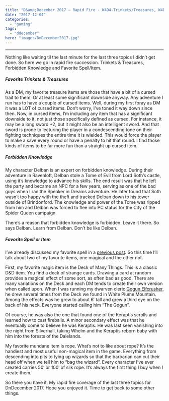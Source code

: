 ```yaml
---
title: "D&amp;December 2017 – Rapid Fire - W4D4-Trinkets/Treasures, W4D6-Forbidden Knowledge, W4D7-Spell/Item"
date: "2017-12-04"
categories: 
  - "gaming"
tags: 
  - "ddecember"
hero: "images/DnDecember2017.jpg"
---
```


* * *

Nothing like waiting til the last minute for the last three topics I didn’t get done. So here we go in rapid fire succession. Trinkets & Treasures, Forbidden Knowledge and Favorite Spell/Item.

##### Favorite Trinkets & Treasures

As a DM, my favorite treasure items are those that have a bit of a cursed trait to them. Or at least some significant downside anyway. Any adventure I run has to have a couple of cursed items. Well, during my first foray as DM it was a LOT of cursed items. Don’t worry, I’ve toned it way down since then. Now, in cursed items, I’m including any item that has a significant downside to it, not just those specifically defined as cursed. For instance, it may be a long sword +2, but it might also be an intelligent sword. And that sword is prone to lecturing the player in a condescending tone on their fighting techniques the entire time it is wielded. This would force the player to make a save every round or have a penalty to hit that round. I find those kinds of items to be far more fun than a straight up cursed item.

##### Forbidden Knowledge

My character Delban is an expert on forbidden knowledge. During their adventure in Ravenloft, Delban stole a Tome of Evil from Lord Soth’s castle, using it’s knowledge to advance his skills. The end result was that he left the party and became an NPC for a few years, serving as one of the bad guys when I ran the Speaker in Dreams adventure. He later found that Soth wasn’t too happy with the theft and tracked Delban down to his tower outside of Brindonford. The knowledge and power of the Tome was ripped from him and Delban was forced to flee into PC status for the City of the Spider Queen campaign.

There’s a reason that forbidden knowledge is forbidden. Leave it there. So says Delban. Learn from Delban. Don’t be like Delban.

##### Favorite Spell or Item

I’ve already discussed my favorite spell in a [previous post](https://gaming.barretblake.com/2017/11/07/the-d-d-30-day-challenge-day-24/). So this time I’ll talk about two of my favorite items, one magical and the other not.

First, my favorite magic item is the Deck of Many Things. This is a classic D&D item. You find a deck of strange cards. Drawing a card at random provides a magical effect of some sort, as often bad as good. There are many variations on the Deck and each DM tends to create their own version when called upon. When I was running my dwarven cleric [Gogun Elfcrusher](https://gaming.barretblake.com/2018/05/31/character-portrait-gogun/), he drew several times from the Deck we found in White Plume Mountain. Among the effects was he grew to about 6′ tall and grew a third eye on the back of his neck. Everyone started calling him “The Gogun”.

Of course, he was also the one that found one of the Keraptis scrolls and learned how to cast fireballs. A minor secondary effect was that he eventually come to believe he was Keraptis. He was last seen vanishing into the night from Silverhall, taking Whelm and the Keraptis reborn baby with him into the forests of the Dalelands.

My favorite mundane item is rope. What’s not to like about rope? It’s the handiest and most useful non-magical item in the game. Everything from descending into pits to tying up wizards so that the barbarian can cut their head off when we tell him to “bag the wizard”. Every character I’ve ever created carries 50′ or 100′ of silk rope. It’s always the first thing I buy when I create them.

So there you have it. My rapid fire coverage of the last three topics for DnDecember 2017. Hope you enjoyed it. Time to get back to some other things.
